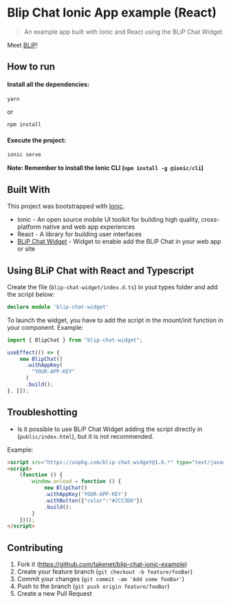 # Blip Chat Ionic App example (React)
> An example app built with Ionic and React using the BLiP Chat Widget

Meet [BLiP](http://blip.ai)!

## How to run

#### Install all the dependencies:

```sh
yarn
```

or

```sh
npm install
```

#### Execute the project:

```sh
ionic serve
```

**Note: Remember to install the Ionic CLI (`npm install -g @ionic/cli`)** 

## Built With
This project was bootstrapped with [Ionic](https://ionicframework.com/).

* Ionic - An open source mobile UI toolkit for building high quality, cross-platform native and web app experiences
* React - A library for building user interfaces
* [BLiP Chat Widget](https://www.npmjs.com/package/blip-chat-widget) - Widget to enable add the BLiP Chat in your web app or site

## Using BLiP Chat with React and Typescript

Create the file (`blip-chat-widget/index.d.ts`) in yout types folder and add the script below:
```typescript
declare module 'blip-chat-widget'
```

To launch the widget, you have to add the script in the mount/init function in your component.
Example:

```typescript
import { BlipChat } from "blip-chat-widget";

useEffect(() => {
    new BlipChat()
      .withAppKey(
        "YOUR-APP-KEY"
      )
      .build();
}, []);
```

## Troubleshotting

* Is it possible to use BLiP Chat Widget adding the script directly in (`public/index.html`), but it is not recommended.

Example:
```html
<script src="https://unpkg.com/blip-chat-widget@1.6.*" type="text/javascript"></script>
<script>
    (function () {
        window.onload = function () {
            new BlipChat()
            .withAppKey('YOUR-APP-KEY')
            .withButton({"color":"#2CC3D6"})
            .build();
        }
    })();
</script>
```

## Contributing

1. Fork it (<https://github.com/takenet/blip-chat-ionic-example>)
2. Create your feature branch (`git checkout -b feature/fooBar`)
3. Commit your changes (`git commit -am 'Add some fooBar'`)
4. Push to the branch (`git push origin feature/fooBar`)
5. Create a new Pull Request